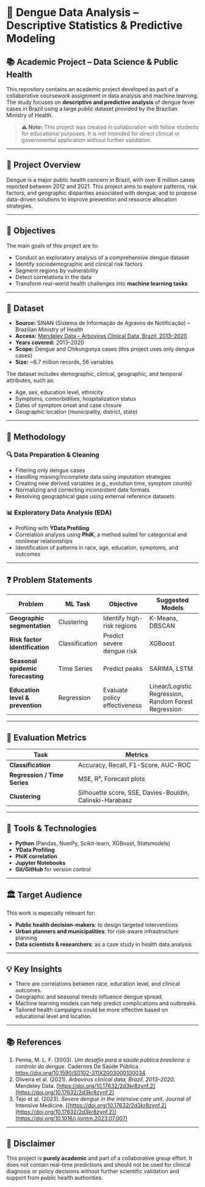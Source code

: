 # 🦠 Dengue Data Analysis – Descriptive Statistics & Predictive Modeling

## 📚 Academic Project – Data Science & Public Health

This repository contains an academic project developed as part of a collaborative coursework assignment in data analysis and machine learning. The study focuses on **descriptive and predictive analysis** of dengue fever cases in Brazil using a large public dataset provided by the Brazilian Ministry of Health.

> ⚠️ **Note:** This project was created in collaboration with fellow students for educational purposes. It is not intended for direct clinical or governmental application without further validation.

---

## 🧾 Project Overview

Dengue is a major public health concern in Brazil, with over 8 million cases reported between 2012 and 2021. This project aims to explore patterns, risk factors, and geographic disparities associated with dengue, and to propose data-driven solutions to improve prevention and resource allocation strategies.

---

## 📌 Objectives

The main goals of this project are to:

- Conduct an exploratory analysis of a comprehensive dengue dataset
- Identify sociodemographic and clinical risk factors
- Segment regions by vulnerability
- Detect correlations in the data
- Transform real-world health challenges into **machine learning tasks**

---

## 🧩 Dataset

- **Source:** SINAN (Sistema de Informação de Agravos de Notificação) – Brazilian Ministry of Health
- **Access:** [Mendeley Data – Arbovirus Clinical Data, Brazil, 2013–2020](https://doi.org/10.17632/2d3kr8zynf.2)
- **Years covered:** 2013–2020
- **Scope:** Dengue and Chikungunya cases (this project uses only dengue cases)
- **Size:** ~6.7 million records, 56 variables

The dataset includes demographic, clinical, geographic, and temporal attributes, such as:

- Age, sex, education level, ethnicity
- Symptoms, comorbidities, hospitalization status
- Dates of symptom onset and case closure
- Geographic location (municipality, district, state)

---

## 🧪 Methodology

### 🔍 Data Preparation & Cleaning

- Filtering only dengue cases
- Handling missing/incomplete data using imputation strategies
- Creating new derived variables (e.g., evolution time, symptom counts)
- Normalizing and correcting inconsistent date formats
- Resolving geographical gaps using external reference datasets

### 📊 Exploratory Data Analysis (EDA)

- Profiling with **YData Profiling**
- Correlation analysis using **PhiK**, a method suited for categorical and nonlinear relationships
- Identification of patterns in race, age, education, symptoms, and outcomes

---

## ❓ Problem Statements

| Problem | ML Task | Objective | Suggested Models |
|--------|---------|-----------|------------------|
| **Geographic segmentation** | Clustering | Identify high-risk regions | K-Means, DBSCAN |
| **Risk factor identification** | Classification | Predict severe dengue risk | XGBoost |
| **Seasonal epidemic forecasting** | Time Series | Predict peaks | SARIMA, LSTM |
| **Education level & prevention** | Regression | Evaluate policy effectiveness | Linear/Logistic Regression, Random Forest Regression |

---

## 🧮 Evaluation Metrics

| Task | Metrics |
|------|---------|
| **Classification** | Accuracy, Recall, F1-Score, AUC-ROC |
| **Regression / Time Series** | MSE, R², Forecast plots |
| **Clustering** | Silhouette score, SSE, Davies-Bouldin, Calinski-Harabasz |

---

## 🧠 Tools & Technologies

- **Python** (Pandas, NumPy, Scikit-learn, XGBoost, Statsmodels)
- **YData Profiling**
- **PhiK correlation**
- **Jupyter Notebooks**
- **Git/GitHub** for version control

---

## 🏛️ Target Audience

This work is especially relevant for:

- **Public health decision-makers**: to design targeted interventions
- **Urban planners and municipalities**: for risk-aware infrastructure planning
- **Data scientists & researchers**: as a case study in health data analysis

---

## 💡 Key Insights

- There are correlations between race, education level, and clinical outcomes.
- Geographic and seasonal trends influence dengue spread.
- Machine learning models can help predict complications and outbreaks.
- Tailored health campaigns could be more effective based on educational level and location.

---

## 📚 References

1. Penna, M. L. F. (2003). *Um desafio para a saúde pública brasileira: o controle do dengue*. Cadernos De Saúde Pública. https://doi.org/10.1590/S0102-311X2003000100034
2. Oliveira et al. (2021). *Arbovirus clinical data, Brazil, 2013–2020*. Mendeley Data. [https://doi.org/10.17632/2d3kr8zynf.2](https://doi.org/10.17632/2d3kr8zynf.2)
3. Tejo et al. (2023). *Severe dengue in the intensive care unit*. Journal of Intensive Medicine. [[https://doi.org/10.17632/2d3kr8zynf.2](https://doi.org/10.17632/2d3kr8zynf.2)](https://doi.org/10.1016/j.jointm.2023.07.007)

---

## 📌 Disclaimer

This project is **purely academic** and part of a collaborative group effort. It does not contain real-time predictions and should not be used for clinical diagnosis or policy decisions without further scientific validation and support from public health authorities.
